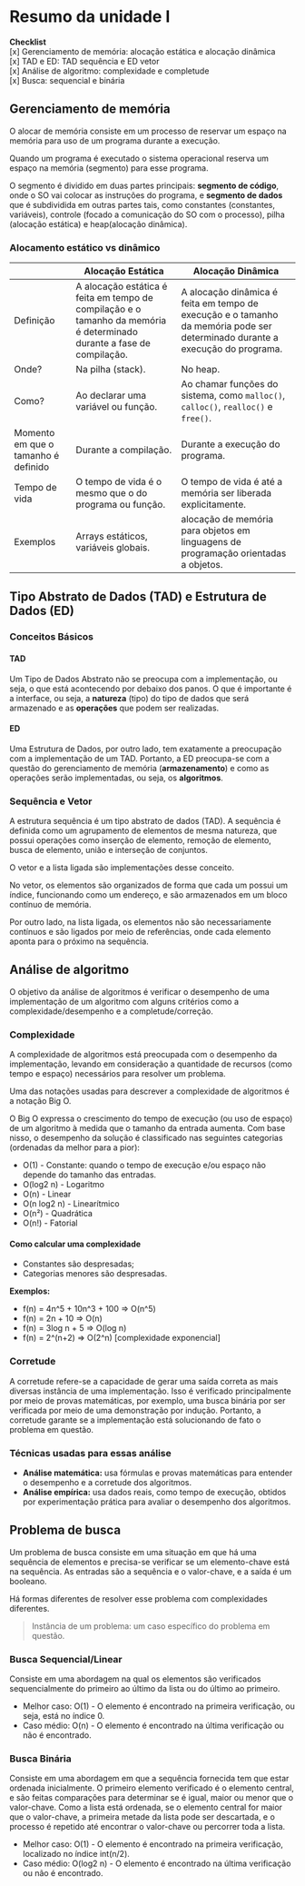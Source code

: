 # Resumo da unidade I

**Checklist**  
[x] Gerenciamento de memória: alocação estática e alocação dinâmica  
[x] TAD e ED: TAD sequência e ED vetor  
[x] Análise de algoritmo: complexidade e completude  
[x] Busca: sequencial e binária  

## Gerenciamento de memória

O alocar de memória consiste em um processo de reservar um espaço na memória para uso de um programa durante a execução.

Quando um programa é executado o sistema operacional reserva um espaço na memória (segmento) para esse programa.

O segmento é dividido em duas partes principais: **segmento de código**, onde o SO vai colocar as instruções do programa, e **segmento de dados** que é subdividida em outras partes tais, como constantes (constantes, variáveis), controle (focado a comunicação do SO com o processo), pilha (alocação estática) e heap(alocação dinâmica).

### Alocamento estático vs dinâmico

|                  | Alocação Estática                  | Alocação Dinâmica                        |
|------------------|------------------------------------|------------------------------------------|
| Definição        | A alocação estática é feita em tempo de compilação e o tamanho da memória é determinado durante a fase de compilação. | A alocação dinâmica é feita em tempo de execução e o tamanho da memória pode ser determinado durante a execução do programa. |
| Onde?            | Na pilha (stack).                  | No heap.                                 |
| Como?            | Ao declarar uma variável ou função. | Ao chamar funções do sistema, como `malloc()`, `calloc()`, `realloc()` e `free()`. |
| Momento em que o tamanho é definido | Durante a compilação.     | Durante a execução do programa.          |
| Tempo de vida    | O tempo de vida é o mesmo que o do programa ou função. | O tempo de vida é até a memória ser liberada explicitamente. |
| Exemplos         | Arrays estáticos, variáveis globais. | alocação de memória para objetos em linguagens de programação orientadas a objetos. |

## Tipo Abstrato de Dados (TAD) e Estrutura de Dados (ED)

### Conceitos Básicos

#### TAD  

Um Tipo de Dados Abstrato não se preocupa com a implementação, ou seja, o que está acontecendo por debaixo dos panos. O que é importante é a interface, ou seja, a **natureza** (tipo) do tipo de dados que será armazenado e as **operações** que podem ser realizadas.

#### ED

Uma Estrutura de Dados, por outro lado, tem exatamente a preocupação com a implementação de um TAD. Portanto, a ED preocupa-se com a questão do gerenciamento de memória (**armazenamento**) e como as operações serão implementadas, ou seja, os **algoritmos**.

### Sequência e Vetor

A estrutura sequência é um tipo abstrato de dados (TAD). A sequência é definida como um agrupamento de elementos de mesma natureza, que possui operações como inserção de elemento, remoção de elemento, busca de elemento, união e interseção de conjuntos.

O vetor e a lista ligada são implementações desse conceito.

No vetor, os elementos são organizados de forma que cada um possui um índice, funcionando como um endereço, e são armazenados em um bloco contínuo de memória.

Por outro lado, na lista ligada, os elementos não são necessariamente contínuos e são ligados por meio de referências, onde cada elemento aponta para o próximo na sequência.

## Análise de algoritmo

O objetivo da análise de algoritmos é verificar o desempenho de uma implementação de um algoritmo com alguns critérios como a complexidade/desempenho e a completude/correção.

### Complexidade

A complexidade de algoritmos está preocupada com o desempenho da implementação, levando em consideração a quantidade de recursos (como tempo e espaço) necessários para resolver um problema.

Uma das notações usadas para descrever a complexidade de algoritmos é a notação Big O.

O Big O expressa o crescimento do tempo de execução (ou uso de espaço) de um algoritmo à medida que o tamanho da entrada aumenta. Com base nisso, o desempenho da solução é classificado nas seguintes categorias (ordenadas da melhor para a pior):

- O(1) - Constante: quando o tempo de execução e/ou espaço não depende do tamanho das entradas.
- O(log2 n) - Logaritmo
- O(n) - Linear
- O(n log2 n) - Linearítmico
- O(n²) - Quadrática
- O(n!) - Fatorial

#### Como calcular uma complexidade

- Constantes são despresadas;
- Categorias menores são despresadas.

**Exemplos:**

- f(n) = 4n^5 + 10n^3 + 100 => O(n^5)
- f(n) = 2n + 10 => O(n)
- f(n) = 3log n + 5 => O(log n)
- f(n) = 2^(n+2) => O(2^n) [complexidade exponencial]

### Corretude

A corretude refere-se a capacidade de gerar uma saída correta as mais diversas instância de uma implementação. Isso é verificado principalmente por meio de provas matemáticas, por exemplo, uma busca binária por ser verificada por meio de uma demonstração por indução. Portanto, a corretude garante se a implementação está solucionando de fato o problema em questão.

### Técnicas usadas para essas análise

- **Análise matemática:** usa fórmulas e provas matemáticas para entender o desempenho e a corretude dos algoritmos.
- **Análise empírica:**  usa dados reais, como tempo de execução, obtidos por experimentação prática para avaliar o desempenho dos algoritmos.

## Problema de busca

Um problema de busca consiste em uma situação em que há uma sequência de elementos e precisa-se verificar se um elemento-chave está na sequência. As entradas são a sequência e o valor-chave, e a saída é um booleano.

Há formas diferentes de resolver esse problema com complexidades diferentes.

> Instância de um problema: um caso específico do problema em questão.

### Busca Sequencial/Linear

Consiste em uma abordagem na qual os elementos são verificados sequencialmente do primeiro ao último da lista ou do último ao primeiro.

- Melhor caso: O(1) - O elemento é encontrado na primeira verificação, ou seja, está no índice 0.
- Caso médio: O(n) - O elemento é encontrado na última verificação ou não é encontrado.

### Busca Binária

Consiste em uma abordagem em que a sequência fornecida tem que estar ordenada inicialmente. O primeiro elemento verificado é o elemento central, e são feitas comparações para determinar se é igual, maior ou menor que o valor-chave. Como a lista está ordenada, se o elemento central for maior que o valor-chave, a primeira metade da lista pode ser descartada, e o processo é repetido até encontrar o valor-chave ou percorrer toda a lista.

- Melhor caso: O(1) - O elemento é encontrado na primeira verificação, localizado no índice int(n/2).
- Caso médio: O(log2 n) - O elemento é encontrado na última verificação ou não é encontrado.
